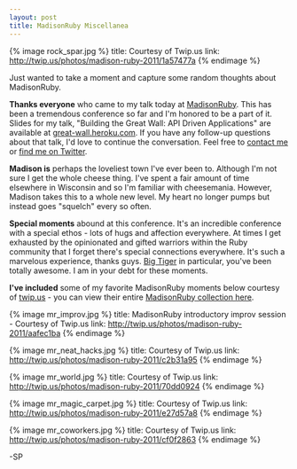 ```yaml
---
layout: post
title: MadisonRuby Miscellanea
---
```


{% image rock_spar.jpg %}
  title: Courtesy of Twip.us
  link: http://twip.us/photos/madison-ruby-2011/1a57477a
{% endimage %}

Just wanted to take a moment and capture some random thoughts about MadisonRuby.

**Thanks everyone** who came to my talk today at [MadisonRuby](http://madisonruby.org). This has been a tremendous conference so far and I'm honored to be a part of it. Slides for my talk, "Building the Great Wall: API Driven Applications" are available at [great-wall.heroku.com](http://great-wall.heroku.com). If you have any follow-up questions about that talk, I'd love to continue the conversation. Feel free to [contact me](/contact) or [find me on Twitter](http://twitter.com/citizenparker).

**Madison is** perhaps the loveliest town I've ever been to. Although I'm not sure I get the whole cheese thing. I've spent a fair amount of time elsewhere in Wisconsin and so I'm familiar with cheesemania. However, Madison takes this to a whole new level. My heart no longer pumps but instead goes "squelch" every so often.

**Special moments** abound at this conference. It's an incredible conference with a special ethos - lots of hugs and affection everywhere. At times I get exhausted by the opinionated and gifted warriors within the Ruby community that I forget there's special connections everywhere.  It's such a marvelous experience, thanks guys. [Big Tiger](http://twitter.com/#!/jremsikjr) in particular, you've been totally awesome. I am in your debt for these moments.

**I've included** some of my favorite MadisonRuby moments below courtesy of [twip.us](http://twip.us) - you can view their entire [MadisonRuby collection here](/photos/madison-ruby-2011).

{% image mr_improv.jpg %}
  title: MadisonRuby introductory improv session - Courtesy of Twip.us
  link: http://twip.us/photos/madison-ruby-2011/aafec1ba
{% endimage %}

{% image mr_neat_hacks.jpg %}
  title: Courtesy of Twip.us
  link: http://twip.us/photos/madison-ruby-2011/c2b31a95
{% endimage %}

{% image mr_world.jpg %}
  title: Courtesy of Twip.us
  link: http://twip.us/photos/madison-ruby-2011/70dd0924
{% endimage %}

{% image mr_magic_carpet.jpg %}
  title: Courtesy of Twip.us
  link: http://twip.us/photos/madison-ruby-2011/e27d57a8
{% endimage %}

{% image mr_coworkers.jpg %}
  title: Courtesy of Twip.us
  link: http://twip.us/photos/madison-ruby-2011/cf0f2863
{% endimage %}

-SP